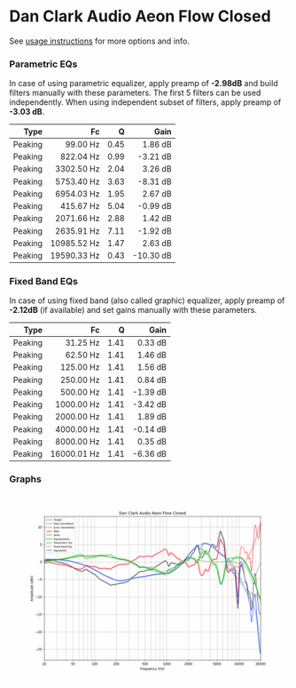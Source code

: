 # Dan Clark Audio Aeon Flow Closed
See [usage instructions](https://github.com/jaakkopasanen/AutoEq#usage) for more options and info.

### Parametric EQs
In case of using parametric equalizer, apply preamp of **-2.98dB** and build filters manually
with these parameters. The first 5 filters can be used independently.
When using independent subset of filters, apply preamp of **-3.03 dB**.

| Type    | Fc          |    Q | Gain      |
|--------:|------------:|-----:|----------:|
| Peaking | 99.00 Hz    | 0.45 | 1.86 dB   |
| Peaking | 822.04 Hz   | 0.99 | -3.21 dB  |
| Peaking | 3302.50 Hz  | 2.04 | 3.26 dB   |
| Peaking | 5753.40 Hz  | 3.63 | -8.31 dB  |
| Peaking | 6954.03 Hz  | 1.95 | 2.67 dB   |
| Peaking | 415.67 Hz   | 5.04 | -0.99 dB  |
| Peaking | 2071.66 Hz  | 2.88 | 1.42 dB   |
| Peaking | 2635.91 Hz  | 7.11 | -1.92 dB  |
| Peaking | 10985.52 Hz | 1.47 | 2.63 dB   |
| Peaking | 19590.33 Hz | 0.43 | -10.30 dB |

### Fixed Band EQs
In case of using fixed band (also called graphic) equalizer, apply preamp of **-2.12dB**
(if available) and set gains manually with these parameters.

| Type    | Fc          |    Q | Gain     |
|--------:|------------:|-----:|---------:|
| Peaking | 31.25 Hz    | 1.41 | 0.33 dB  |
| Peaking | 62.50 Hz    | 1.41 | 1.46 dB  |
| Peaking | 125.00 Hz   | 1.41 | 1.56 dB  |
| Peaking | 250.00 Hz   | 1.41 | 0.84 dB  |
| Peaking | 500.00 Hz   | 1.41 | -1.39 dB |
| Peaking | 1000.00 Hz  | 1.41 | -3.42 dB |
| Peaking | 2000.00 Hz  | 1.41 | 1.89 dB  |
| Peaking | 4000.00 Hz  | 1.41 | -0.14 dB |
| Peaking | 8000.00 Hz  | 1.41 | 0.35 dB  |
| Peaking | 16000.01 Hz | 1.41 | -6.36 dB |

### Graphs
![](./Dan%20Clark%20Audio%20Aeon%20Flow%20Closed.png)